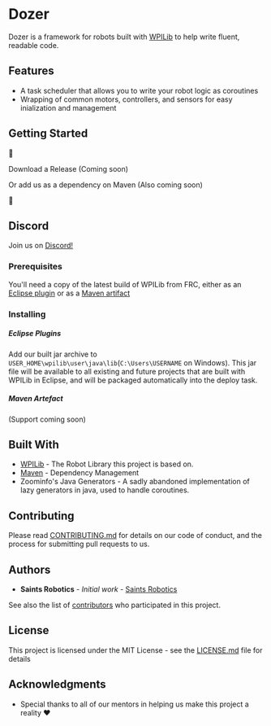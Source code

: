 # Dozer

Dozer is a framework for robots built with [WPILib](https://github.com/wpilibsuite) to help write fluent, readable code.

## Features

* A task scheduler that allows you to write your robot logic as coroutines
* Wrapping of common motors, controllers, and sensors for easy inialization and management

## Getting Started

:construction_worker:

Download a Release (Coming soon)

Or add us as a dependency on Maven (Also coming soon)

:construction:

## Discord

Join us on [Discord!](https://discord.gg/HQ2FPkn)

### Prerequisites

You'll need a copy of the latest build of WPILib from FRC, either as an [Eclipse plugin](https://wpilib.screenstepslive.com/s/4485/m/13503/l/599679-installing-eclipse-c-java) or as a [Maven artifact](https://wpilib.screenstepslive.com/s/4485/m/wpilib_source/l/480976-maven-artifacts)

### Installing
##### Eclipse Plugins
Add our built jar archive to `USER_HOME\wpilib\user\java\lib`(`C:\Users\USERNAME` on Windows). This jar file will be available to all existing and future projects that are built with WPILib in Eclipse, and will be packaged automatically into the deploy task.

##### Maven Artefact
(Support coming soon)


## Built With

* [WPILib](https://github.com/wpilibsuite/allwpilib) - The Robot Library this project is based on.
* [Maven](https://maven.apache.org/) - Dependency Management
* Zoominfo's Java Generators - A sadly abandoned implementation of lazy generators in java, used to handle coroutines.

## Contributing

Please read [CONTRIBUTING.md](https://github.com/SaintsRobotics/Dozer/blob/master/Contributing.md) for details on our code of conduct, and the process for submitting pull requests to us.

## Authors

* **Saints Robotics** - *Initial work* - [Saints Robotics](https://github.com/SaintsRobotics)

See also the list of [contributors](https://github.com/SaintsRobotics/Dozer/contributors) who participated in this project.

## License

This project is licensed under the MIT License - see the [LICENSE.md](https://github.com/SaintsRobotics/Dozer/blob/master/Licence.md) file for details

## Acknowledgments

* Special thanks to all of our mentors in helping us make this project a reality :heart:
